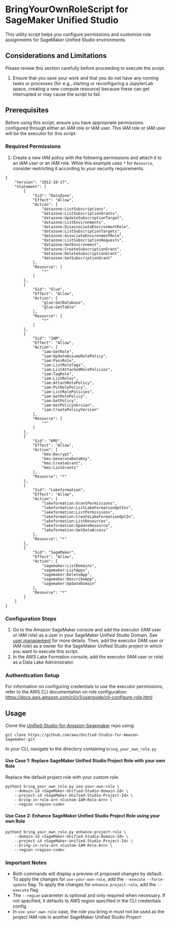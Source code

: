 # BringYourOwnRoleScript for SageMaker Unified Studio

This utility script helps you configure permissions and customize role assignments for SageMaker Unified Studio environments.

## Considerations and Limitations

Please review this section carefully before proceeding to execute the script.
1. Ensure that you save your work and that you do not have any running tasks or processes (for e.g., starting or reconfiguring a JupyterLab space, creating a new compute resource) because these can get interrupted or may cause the script to fail.

## Prerequisites

Before using this script, ensure you have appropriate permissions configured through either an IAM role or IAM user. This IAM role or IAM user will be the executor for this script.

### Required Permissions

1. Create a new IAM policy with the following permissions and attach it to an IAM user or an IAM role. While this example uses `*` for `Resource`, consider restricting it according to your security requirements.
```
{
    "Version": "2012-10-17",
    "Statement": [
        {
            "Sid": "DataZone",
            "Effect": "Allow",
            "Action": [
                "datazone:ListSubscriptions",
                "datazone:ListSubscriptionGrants",
                "datazone:UpdateSubscriptionTarget",
                "datazone:ListEnvironments",
                "datazone:DisassociateEnvironmentRole",
                "datazone:ListSubscriptionTargets",
                "datazone:AssociateEnvironmentRole",
                "datazone:ListSubscriptionRequests",
                "datazone:GetEnvironment",
                "datazone:CreateSubscriptionGrant",
                "datazone:DeleteSubscriptionGrant",
                "datazone:GetSubscriptionGrant"
            ],
            "Resource": [
                "*"
            ]
        },
        {
            "Sid": "Glue",
            "Effect": "Allow",
            "Action": [
                "glue:GetDatabase",
                "glue:GetTable"
            ],
            "Resource": [
                "*"
            ]
        },
        {
            "Sid": "IAM",
            "Effect": "Allow",
            "Action": [
                "iam:GetRole",
                "iam:UpdateAssumeRolePolicy",
                "iam:PassRole",
                "iam:ListRoleTags",
                "iam:ListAttachedRolePolicies",
                "iam:TagRole",
                "iam:ListRoles",
                "iam:AttachRolePolicy",
                "iam:PutRolePolicy",
                "iam:ListRolePolicies",
                "iam:GetRolePolicy",
                "iam:GetPolicy",
                "iam:GetPolicyVersion",
                "iam:CreatePolicyVersion"
            ],
            "Resource": [
                "*"
            ]
        },
        {
            "Sid": "KMS",
            "Effect": "Allow",
            "Action": [
                "kms:Decrypt",
                "kms:GenerateDataKey",
                "kms:CreateGrant",
                "kms:ListGrants"
            ],
            "Resource": "*"
        },
        {
            "Sid": "Lakeformation",
            "Effect": "Allow",
            "Action": [
                "lakeformation:GrantPermissions",
                "lakeformation:ListLakeFormationOptIns",
                "lakeformation:ListPermissions",
                "lakeformation:CreateLakeFormationOptIn",
                "lakeformation:ListResources",
                "lakeformation:UpdateResource",
                "lakeformation:GetDataAccess"
            ],
            "Resource": "*"
        },
        {
            "Sid": "SageMaker",
            "Effect": "Allow",
            "Action": [
                "sagemaker:ListDomains",
                "sagemaker:ListApps",
                "sagemaker:DeleteApp",
                "sagemaker:DescribeApp",
                "sagemaker:UpdateDomain"
            ],
            "Resource": "*"
        }
    ]
}
```

### Configuration Steps

1. Go to the Amazon SageMaker console and add the executor (IAM user or IAM role) as a user in your SageMaker Unified Studio Domain. See [user management](https://docs.aws.amazon.com/sagemaker-unified-studio/latest/adminguide/user-management.html) for more details. Then, add the executor (IAM user or IAM role) as a owner for the SageMaker Unified Studio project in which you want to execute this script.
2. In the AWS Lake Formation console, add the executor (IAM user or role) as a Data Lake Administrator.

### Authentication Setup

For information on configuring credentials to use the executor permissions, refer to the AWS CLI documentation on role configuration: https://docs.aws.amazon.com/cli/v1/userguide/cli-configure-role.html

## Usage

Clone the [Unified-Studio-for-Amazon-Sagemaker](https://github.com/aws/Unified-Studio-for-Amazon-Sagemaker) repo using:
```
git clone https://github.com/aws/Unified-Studio-for-Amazon-Sagemaker.git
```
In your CLI, navigate to the directory containing `bring_your_own_role.py`

#### Use Case 1: Replace SageMaker Unified Studio Project Role with your own Role
Replace the default project role with your custom role:
```
python3 bring_your_own_role.py use-your-own-role \
    --domain-id <SageMaker-Unified-Studio-Domain-Id> \
    --project-id <SageMaker-Unified-Studio-Project-Id> \
    --bring-in-role-arn <Custom-IAM-Role-Arn> \
    --region <region-code>
```
#### Use Case 2: Enhance SageMaker Unified Studio Project Role using your own Role
```
python3 bring_your_own_role.py enhance-project-role \
    --domain-id <SageMaker-Unified-Studio-Domain-Id> \
    --project-id <SageMaker-Unified-Studio-Project-Id> \
    --bring-in-role-arn <Custom-IAM-Role-Arn> \
    --region <region-code>
```
### Important Notes
- Both commands will display a preview of proposed changes by default. To apply the changes for `use-your-own-role`, add the `--execute` `--force-update` flag. To apply the changes for `enhance-project-role`, add the `--execute` flag
- The `--region` parameter is optional and only required when necessary. If not specified, it defaults to AWS region specified in the CLI credentials config
- In `use-your-own-role` case, the role you bring in must not be used as the project IAM role in another SageMaker Unified Studio Project
